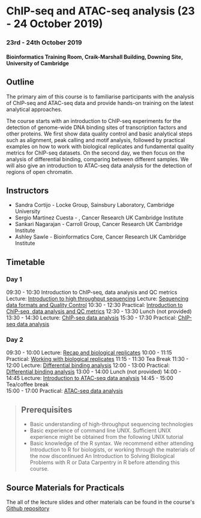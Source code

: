 # ChIP-seq and ATAC-seq analysis (23 - 24 October 2019) 
### 23rd - 24th October 2019
#### Bioinformatics Training Room, Craik-Marshall Building, Downing Site, University of Cambridge

## Outline

The primary aim of this course is to familiarise participants with the analysis
of ChIP-seq and ATAC-seq data and provide hands-on training on the latest
analytical approaches.

The course starts with an introduction to ChIP-seq experiments for the
detection of genome-wide DNA binding sites of transcription factors and other
proteins. We first show data quality control and basic analytical steps such as
alignment, peak calling and motif analysis, followed by practical examples on
how to work with biological replicates and fundamental quality metrics for
ChIP-seq datasets. On the second day, we then focus on the analysis of
differential binding, comparing between different samples. We will also give an
introduction to ATAC-seq data analysis for the detection of regions of open
chromatin. 

## Instructors

* Sandra Cortijo - Locke Group, Sainsbury Laboratory, Cambridge University
* Sergio Martinez Cuesta - , Cancer Research UK Cambridge Institute   
* Sankari Nagarajan - Carroll Group, Cancer Research UK Cambridge Institute  
* Ashley Sawle - Bioinformatics Core, Cancer Research UK Cambridge Institute 

## Timetable

### Day 1
09:30 - 10:30 	Introduction to ChIP-seq, data analysis and QC metrics
	Lecture: [Introduction to high throughput sequencing](Lectures/HTS/HTSIntro.pdf)
	Lecture: [Sequencing data formats and Quality Control](Lectures/QC/QC_and_Formats.pdf)
10:30 - 12:30 	Practical: [Introduction to ChIP-seq, data analysis and QC metrics](Practicals/QC/quality-control.html)
12:30 - 13:30 	Lunch (not provided)
13:30 - 14:30 	Lecture: [ChIP-seq data analysis](Lectures/ChIPseq_Introduction/ChIP-seq_intro_slides.html)
15:30 - 17:30 	Practical: [ChIP-seq data analysis](Practicals/ChIPseq/oct4-chip-seq.html)

### Day 2 	

09:30 - 10:00 	Lecture: [Recap and biological replicates](Lectures/IDR/20191024_recap_replicates.pdf)
10:00 - 11:15 	Practical: [Working with biological replicates](Practicals/Replicate_IDR.html)
11:15 - 11:30   Tea Break
11:30 - 12:00 	Lecture: [Differential binding analysis](Lectures/Differential_Binding/Differential_Binding.html)
12:00 - 13:00 	Practical: [Differential binding analysis](Practicals/Differential_Binding/DiffBind_practical.html)
13:00 - 14:00 	Lunch (not provided)
14:00 - 14:45 	Lecture: [Introduction to ATAC-seq data analysis](Lectures/ATAC/ATAC-seq.pdf)
14:45 - 15:00 	Tea/coffee break 	
15:00 - 17:00 	Practical: [ATAC-seq data analysis ](Practicals/ATACseq/ATACseq_tutorial.html)

> ## Prerequisites
>
> * Basic understanding of high-throughput sequencing technologies
> * Basic experience of command line UNIX. Sufficient UNIX experience might be
>   obtained from the following UNIX tutorial
> * Basic knowledge of the R syntax. We recommend either attending Introduction
>   to R for biologists, or working through the materials of the now
>   discontinued An Introduction to Solving Biological Problems with R or Data
>   Carpentry in R before attending this course. 


## Source Materials for Practicals

The all of the lecture slides and other materials can be found in the course's [Github 
repository](https://github.com/cambiotraining/chipseq)


